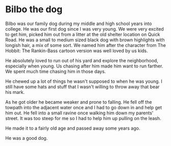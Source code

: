 Bilbo the dog
=====

Bilbo was our family dog during my middle and high school years into college.  He was our first dog since I was very young.  We were very excited to get him, picked him out from a litter at the old shelter location on Quick Road.  He was a small to medium sized black dog with brown highlights with longish hair, a mix of some sort.  We named him after the character from The Hobbit:  The Rankin-Bass cartoon version was well loved by us kids.

He absolutely loved to run out of his yard and explore the neighborhood, especially when young.  Us chasing after him made him want to run farther.  We spent much time chasing him in those days.

He chewed up a lot of things he wasn't supposed to when he was young.  I still have some hats and stuff that I wasn't willing to throw away that bear his mark.

As he got older he became weaker and prone to falling.  He fell off the towpath into the adjacent water once and I had to go down in and help get him out.  He fell into a small ravine once walking him down my parents' street.  It was too steep for me so I had to help him up pulling on the leash.

He made it to a fairly old age and passed away some years ago.

He was a good dog.
